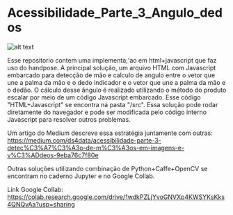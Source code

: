 # Acessibilidade_Parte_3_Angulo_dedos
![alt text](https://zenodo.org/badge/303207712.svg)

Esse repositorio contem uma implementa;'ao em html+javascript que faz uso do handpose.
A principal solução, um arquivo HTML com Javascript embarcado para detecção de mão e calculo de angulo entre o vetor que une a palma da mão e o dedo indicador e o vetor que une a palma da mão e o dedão. O cálculo desse ângulo é realizado utilizando o método do produto escalar por meio de um código Javascript embarcado. Esse código "HTML+Javascript" se encontra na pasta "/src". Essa solução pode rodar diretamente do navegador e pode ser modificada pelo código interno Javascript para resolver outros problemas.

Um artigo do Medium descreve essa estratégia juntamente com outras: https://medium.com/ds4data/acessibilidade-parte-3-detec%C3%A7%C3%A3o-de-m%C3%A3os-em-imagens-e-v%C3%ADdeos-9eba76c7f80e

Outras soluções utilizando combinação de Python+Caffe+OpenCV se encontram no caderno Jupyter e no Google Collab.

Link Google Collab: https://colab.research.google.com/drive/1wdkPZLjYvoGNVXp4KWSYKsKks4QNQvAa?usp=sharing
